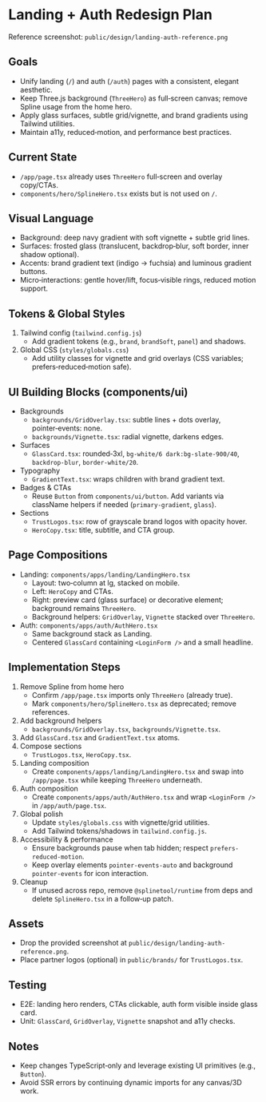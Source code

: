 # Landing + Auth Redesign Plan

Reference screenshot: `public/design/landing-auth-reference.png`

## Goals

- Unify landing (`/`) and auth (`/auth`) pages with a consistent, elegant aesthetic.
- Keep Three.js background (`ThreeHero`) as full‑screen canvas; remove Spline usage from the home hero.
- Apply glass surfaces, subtle grid/vignette, and brand gradients using Tailwind utilities.
- Maintain a11y, reduced‑motion, and performance best practices.

## Current State

- `/app/page.tsx` already uses `ThreeHero` full‑screen and overlay copy/CTAs.
- `components/hero/SplineHero.tsx` exists but is not used on `/`.

## Visual Language

- Background: deep navy gradient with soft vignette + subtle grid lines.
- Surfaces: frosted glass (translucent, backdrop‑blur, soft border, inner shadow optional).
- Accents: brand gradient text (indigo → fuchsia) and luminous gradient buttons.
- Micro‑interactions: gentle hover/lift, focus‑visible rings, reduced motion support.

## Tokens & Global Styles

1. Tailwind config (`tailwind.config.js`)
   - Add gradient tokens (e.g., `brand`, `brandSoft`, `panel`) and shadows.
2. Global CSS (`styles/globals.css`)
   - Add utility classes for vignette and grid overlays (CSS variables; prefers‑reduced‑motion safe).

## UI Building Blocks (components/ui)

- Backgrounds
  - `backgrounds/GridOverlay.tsx`: subtle lines + dots overlay, pointer‑events: none.
  - `backgrounds/Vignette.tsx`: radial vignette, darkens edges.
- Surfaces
  - `GlassCard.tsx`: rounded‑3xl, `bg-white/6 dark:bg-slate-900/40`, `backdrop-blur`, `border-white/20`.
- Typography
  - `GradientText.tsx`: wraps children with brand gradient text.
- Badges & CTAs
  - Reuse `Button` from `components/ui/button`. Add variants via className helpers if needed (`primary-gradient`, `glass`).
- Sections
  - `TrustLogos.tsx`: row of grayscale brand logos with opacity hover.
  - `HeroCopy.tsx`: title, subtitle, and CTA group.

## Page Compositions

- Landing: `components/apps/landing/LandingHero.tsx`
  - Layout: two‑column at lg, stacked on mobile.
  - Left: `HeroCopy` and CTAs.
  - Right: preview card (glass surface) or decorative element; background remains `ThreeHero`.
  - Background helpers: `GridOverlay`, `Vignette` stacked over `ThreeHero`.
- Auth: `components/apps/auth/AuthHero.tsx`
  - Same background stack as Landing.
  - Centered `GlassCard` containing `<LoginForm />` and a small headline.

## Implementation Steps

1. Remove Spline from home hero
   - Confirm `/app/page.tsx` imports only `ThreeHero` (already true).
   - Mark `components/hero/SplineHero.tsx` as deprecated; remove references.
2. Add background helpers
   - `backgrounds/GridOverlay.tsx`, `backgrounds/Vignette.tsx`.
3. Add `GlassCard.tsx` and `GradientText.tsx` atoms.
4. Compose sections
   - `TrustLogos.tsx`, `HeroCopy.tsx`.
5. Landing composition
   - Create `components/apps/landing/LandingHero.tsx` and swap into `/app/page.tsx` while keeping `ThreeHero` underneath.
6. Auth composition
   - Create `components/apps/auth/AuthHero.tsx` and wrap `<LoginForm />` in `/app/auth/page.tsx`.
7. Global polish
   - Update `styles/globals.css` with vignette/grid utilities.
   - Add Tailwind tokens/shadows in `tailwind.config.js`.
8. Accessibility & performance
   - Ensure backgrounds pause when tab hidden; respect `prefers-reduced-motion`.
   - Keep overlay elements `pointer-events-auto` and background `pointer-events` for icon interaction.
9. Cleanup
   - If unused across repo, remove `@splinetool/runtime` from deps and delete `SplineHero.tsx` in a follow‑up patch.

## Assets

- Drop the provided screenshot at `public/design/landing-auth-reference.png`.
- Place partner logos (optional) in `public/brands/` for `TrustLogos.tsx`.

## Testing

- E2E: landing hero renders, CTAs clickable, auth form visible inside glass card.
- Unit: `GlassCard`, `GridOverlay`, `Vignette` snapshot and a11y checks.

## Notes

- Keep changes TypeScript‑only and leverage existing UI primitives (e.g., `Button`).
- Avoid SSR errors by continuing dynamic imports for any canvas/3D work.
